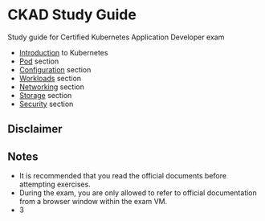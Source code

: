 # CKAD Study Guide

Study guide for Certified Kubernetes Application Developer exam
  * [Introduction](https://github.com/cirrostech/ckad-study-guide/blob/main/00-introduction.md) to Kubernetes 
  * [Pod](https://github.com/cirrostech/ckad-study-guide/blob/main/00-pod.md) section
  * [Configuration](https://github.com/cirrostech/ckad-study-guide/blob/master/02-configuration.md) section
  * [Workloads](https://github.com/cirrostech/ckad-study-guide/blob/master/03-workloads.md) section
  * [Networking](https://github.com/cirrostech/ckad-study-guide/blob/master/04-networking.md) section 
  * [Storage](https://github.com/cirrostech/ckad-study-guide/blob/master/05-storage.md) section
  * [Security](https://github.com/cirrostech/ckad-study-guide/blob/master/06-security.md) section




## Disclaimer

## Notes

* It is recommended that you read the official documents before attempting exercises. 
* During the exam, you are only allowed to refer to official documentation from a browser window within the exam VM.
* 3



